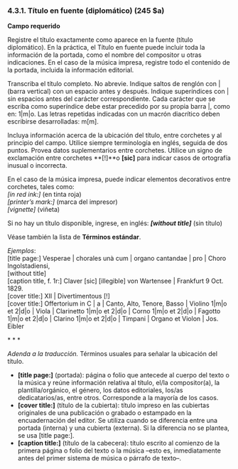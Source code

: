 ### 4.3.1. Título en fuente (diplomático) (245 $a)

**Campo requerido**

Registre el título exactamente como aparece en la fuente (título diplomático). En la práctica, el Título en fuente puede incluir toda la información de la portada, como el nombre del compositor u otras indicaciones. En el caso de la música impresa, registre todo el contenido de la portada, incluida la información editorial.

Transcriba el título completo. No abrevie. Indique saltos de renglón con | (barra vertical) con un espacio antes y después. Indique superíndices con | sin espacios antes del carácter correspondiente. Cada carácter que se escriba como superíndice debe estar precedido por su propia barra |, como en: 1|m|o. Las letras repetidas indicadas con un macrón diacrítico deben escribirse desarrolladas: m[m].

Incluya información acerca de la ubicación del título, entre corchetes y al principio del campo. Utilice siempre terminología en inglés, seguida de dos puntos. Provea datos suplementarios entre corchetes. Utilice un signo de exclamación entre corchetes **[!]**o **[sic]** para indicar casos de ortografía inusual o incorrecta.

En el caso de la música impresa, puede indicar elementos decorativos entre corchetes, tales como:  
_[in red ink:]_ (en tinta roja)  
_[printer’s mark:]_ (marca del impresor)  
_[vignette]_ (viñeta)

Si no hay un título disponible, ingrese, en inglés: _**[without title]**_ (sin título)

Véase también la lista de **Términos estándar**.

_Ejemplos_:  
[title page:] Vesperae | chorales unà cum | organo cantandae | pro | Choro Ingolstadiensi,  
[without title]  
[caption title, f. 1r:] Claver [sic] [illegible] von Wartensee | Frankfurt 9 Oct. 1829.  
[cover title:] XII | Divertimentous [!]  
[cover title:] Offertorium in C | a | Canto, Alto, Tenore, Basso | Violino 1|m|o et 2|d|o | Viola | Clarinetto 1|m|o et 2|d|o | Corno 1|m|o et 2|d|o | Fagotto 1|m|o et 2|d|o | Clarino 1|m|o et 2|d|o | Timpani | Organo et Violon | Jos. Eibler

\* \* \*

*Adenda a la traducción.* Términos usuales para señalar la ubicación del título.

- **[title page:]** (portada): página o folio que antecede al cuerpo del texto o la música y reúne información relativa al título, el/la compositor(a), la plantilla/orgánico, el género, los datos editoriales, los/as dedicatarios/as, entre otros. Corresponde a la mayoría de los casos.
- **[cover title:]** (título de la cubierta): título impreso en las cubiertas originales de una publicación o grabado o estampado en la encuadernación del editor. Se utiliza cuando se diferencia entre una portada (interna) y una cubierta (externa). Si la diferencia no se plantea, se usa [title page:].
- **[caption title:]** (título de la cabecera): título escrito al comienzo de la primera página o folio del texto o la música –esto es, inmediatamente antes del primer sistema de música o párrafo de texto–.